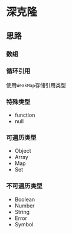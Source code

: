 # 深克隆
## 思路
### 数组
### 循环引用
使用`WeakMap`存储引用类型
### 特殊类型
- function
- null
### 可遍历类型
- Object
- Array
- Map
- Set
### 不可遍历类型
- Boolean
- Number
- String
- Error
- Symbol